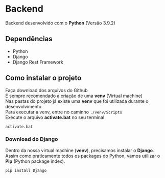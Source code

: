 # Backend
Backend desenvolvido com o **Python** (Versão 3.9.2)
## Dependências
- Python
- Django
- Django Rest Framework
## Como instalar o projeto
Faça download dos arquivos do Github<br>
É sempre recomendado a criação de uma **venv** (Virtual machine)<br>
Nas pastas do projeto já existe uma **venv** que foi utilizada durante o desenvolvimento<br>
Para executar a venv, entre no caminho `./venv/Scripts`<br>
Execute o arquivo **activate.bat** no seu terminal<br>
```batch
activate.bat
```
### Download do Django
Dentro da nossa virtual machine (**venv**), precisamos instalar o **Django**.<br>
Assim como praticamente todos os packages do Python, vamos utilizar o **Pip** (Python package index).<br>
```batch
pip install Django
```